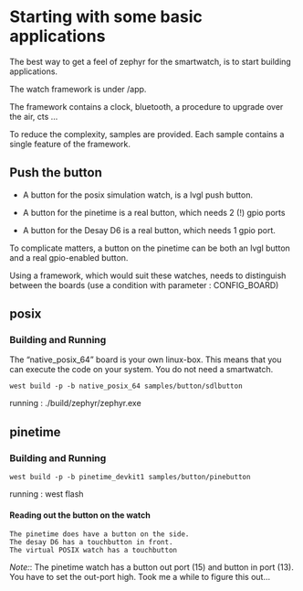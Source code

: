 # Starting with some basic applications

The best way to get a feel of zephyr for the smartwatch, is to start building applications.

The watch framework is under /app.

The framework contains a clock, bluetooth, a procedure to upgrade over the air, cts  …

To reduce the complexity, samples are provided.
Each sample contains a single feature of the framework.

## Push the button


* A button for the posix simulation watch, is a lvgl push button.


* A button for the pinetime is a real button, which needs 2 (!) gpio ports


* A button for the Desay D6 is a real button, which needs 1 gpio port.

To complicate matters, a button on the pinetime can be both an lvgl button and a  real gpio-enabled button.

Using a framework, which would suit these watches, needs to distinguish between the boards (use a condition with parameter : CONFIG_BOARD)

## posix

### Building and Running

The “native_posix_64” board is your own linux-box.
This means that you can execute the code on your system.
You do not need a smartwatch.

```
west build -p -b native_posix_64 samples/button/sdlbutton
```

running : ./build/zephyr/zephyr.exe

## pinetime

### Building and Running

```
west build -p -b pinetime_devkit1 samples/button/pinebutton
```

running : west flash

#### Reading out the button on the watch

```
The pinetime does have a button on the side.
The desay D6 has a touchbutton in front.
The virtual POSIX watch has a touchbutton
```

*Note:*:
The pinetime watch has a button out port (15) and button in port (13). You have to set the out-port high. Took me a while to figure this out…
